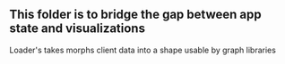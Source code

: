 ## This folder is to bridge the gap between app state and visualizations

Loader's takes morphs client data into a shape usable by graph libraries